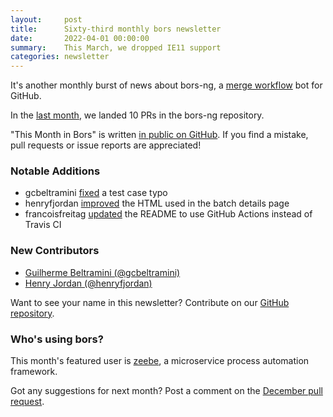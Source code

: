 ```yaml
---
layout:     post
title:      Sixty-third monthly bors newsletter
date:       2022-04-01 00:00:00
summary:    This March, we dropped IE11 support
categories: newsletter
---
```


It's another monthly burst of news about bors-ng, a [merge workflow](https://blog.cybai.dev/servo-contributor-part-iii/#setup-your-own-bors) bot for GitHub.

In the [last month](https://github.com/bors-ng/bors-ng/pulls?q=is%3Apr+is%3Amerged+closed%3A2022-03-01..2022-03-31),
we landed 10 PRs in the bors-ng repository.

"This Month in Bors" is written [in public on GitHub][GitHub for TMiB].
If you find a mistake, pull requests or issue reports are appreciated!

[GitHub for TMiB]: https://github.com/bors-ng/bors-ng.github.io


### Notable Additions

* gcbeltramini [fixed](https://github.com/bors-ng/bors-ng/pull/1471) a test case typo
* henryfjordan [improved](https://github.com/bors-ng/bors-ng/pull/1478) the HTML used in the batch details page
* francoisfreitag [updated](https://github.com/bors-ng/bors-ng/pull/1480) the README to use GitHub Actions instead of Travis CI

### New Contributors

* [Guilherme Beltramini (@gcbeltramini)](https://github.com/gcbeltramini)
* [Henry Jordan (@henryfjordan)](https://github.com/henryfjordan)

Want to see your name in this newsletter? Contribute on our [GitHub repository](https://github.com/bors-ng/bors-ng).


### Who's using bors?

This month's featured user is [zeebe](https://github.com/camunda/zeebe), a microservice process automation framework.

Got any suggestions for next month?
Post a comment on the [December pull request](https://github.com/bors-ng/bors-ng.github.io/pull/___).
